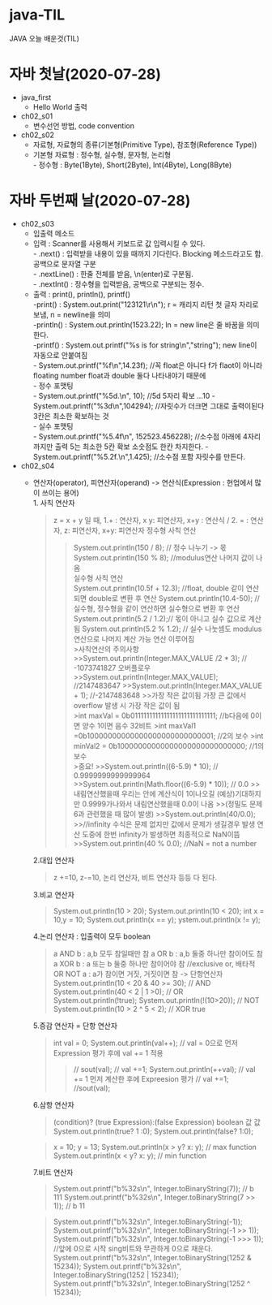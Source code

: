 # java-TIL
JAVA 오늘 배운것(TIL)

# 자바 첫날(2020-07-28)
- java_first
  - Hello World 출력
- ch02_s01
  - 변수선언 방법, code convention
- ch02_s02
  - 자료형, 자료형의 종류(기본형(Primitive Type), 참조형(Reference Type))
  - 기본형 자료형 : 정수형, 실수형, 문자형, 논리형</br>
        - 정수형 : Byte(1Byte), Short(2Byte), Int(4Byte), Long(8Byte)
# 자바 두번째 날(2020-07-28)
* ch02_s03
  * 입출력 메소드</br>
   - 입력 : Scanner를 사용해서 키보드로 값 입력시킬 수 있다.</br>
         - .next() : 입력받을 내용이 있을 때까지 기다린다. Blocking 메소드라고도 함.
                  공백으로 문자열 구분</br>
         - .nextLine() : 한줄 전체를 받음, \n(enter)로 구분됨. </br>
         - .nextInt() : 정수형을 입력받음, 공백으로 구분되는 정수.
    - 출력 : print(), println(), printf()</br>
        -print() :   System.out.print("123121\r\n"); r = 캐리지 리턴  첫 글자 자리로 보냄, n = newline을 의미</br>
        -println() : System.out.println(1523.22); ln = new line은 줄 바꿈을 의미한다.</br>
        -printf() :  System.out.printf("%s is for string\n","string"); new line이 자동으로 안붙여짐</br>
                 - System.out.printf("%f\n",14.23f); //꼭 float은 아니다 f가 flaot이 아니라
                    floating number float과 double 둘다 나타내야기 때문에</br>
                 - 정수 포맷팅</br>
                   -  System.out.printf("%5d.\n", 10); //5d 5자리 확보 ...10
                   - System.out.printf("%3d\n",104294); //자릿수가 더크면 그대로 출력이된다  3칸은 최소한 확보하는 것</br>
                 - 실수 포맷팅</br>
                   - System.out.printf("%5.4f\n", 152523.456228); //소수점 아래에 4자리까지만 출력 5는 최소한 5칸 확보 소숫점도 한칸 차지한다.
                   - System.out.printf("%5.2f.\n",1.425); //소수점 포함 자릿수를 만든다.
* ch02_s04
   * 연산자(operator), 피연산자(operand) -> 연산식(Expression : 현업에서 많이 쓰이는 용어)</br>
         1. 사칙 연산자</br>
        >z = x + y 일 때, 1.+ : 연산자,  x y: 피연산자, x+y : 연산식 / 2. = : 연산자, z: 피연산자, x+y: 피연산자
        >정수형 사칙 연산
        >>System.out.println(150 / 8); // 정수 나누기 -> 몫
        >>System.out.println(150 % 8); //modulus연산  나머지 값이 나옴</br>
        >실수형 사칙 연산</br>
        >>System.out.println(10.5f + 12.3); //float, double 같이 연산되면 double로 변환 후 연산
        >>System.out.println(10.4-50); // 실수형, 정수형을 같이 연산하면 실수형으로 변환 후 연산
        >>System.out.println(5.2 / 1.2);// 몫이 아니고 실수 값으로 계산 됨
        >>System.out.println(5.2 % 1.2); // 실수 나눗셈도 modulus 연산으로 나머지 계산 가능 연산 이루어짐</br>
         >사칙연산의 주의사항</br>
            >>System.out.println(Integer.MAX_VALUE /2 * 3); // -1073741827 오버플로우
            >>System.out.println(Integer.MAX_VALUE); //2147483647
            >>System.out.println(Integer.MAX_VALUE + 1); //-2147483648 
            >>가장 작은 값이됨 가장 큰 값에서 overflow 발생 시 가장 작은 값이 됨</br>
         >int maxVal = 0b01111111111111111111111111111; //b다음에 0이면 양수 1이면 음수 32비트
         >int maxVal1 =0b10000000000000000000000000001; //2의 보수
         >int minVal2 = 0b10000000000000000000000000000; //1의보수</br>
         >중요!
           >>System.out.println((6-5.9) * 10); // 0.9999999999999964
           >>System.out.println(Math.floor((6-5.9) * 10)); // 0.0 
           >>내림연산했을때 우리는 안에 계산식이 1이나오길 (예상)기대하지만 0.9999가나와서 내림연산했을때 0.0이 나옴
           >>(정밀도 문제 6과 관련했을 때 많이 발생)
           >>System.out.println(40/0.0); 
           >>//infinity 수식은 문제 없지만 값에서 문제가 생길경우 발생 연산 도중에 한번 infinity가 발생하면 최종적으로 NaN이뜸
           >>System.out.println(40 % 0.0); //NaN = not a number
        
        2.대입 연산자
        >z +=10, z-=10, 논리 연산자, 비트 연산자 등등 다 된다.</br>
      
        3.비교 연산자
        >System.out.println(10 > 20);
        >System.out.println(10 < 20);
        >int x = 10,y = 10;
        >System.out.println(x == y);
        >ystem.out.println(x != y);
       
        4.논리 연산자 : 입출력이 모두 boolean
        >a AND b : a,b 모두 참일때만 참
        >a OR b : a,b 둘중 하나만 참이어도 참
        >a XOR b : a 또는 b 둘중 하나만 참이어야 참 //exclusive or, 배타적 OR
        >NOT a : a가 참이면 거짓, 거짓이면 참 -> 단항연산자
        >System.out.println(10 < 20 & 40 >= 30); // AND
        >System.out.println(40 < 2 | 1 >0); // OR
        >System.out.println(!true);
        >System.out.println(!(10>20)); // NOT
        >System.out.println(10 > 2 ^ 5 < 2); // XOR true
      
        5.증감 연산자 = 단항 연산자
        >int val = 0;
        >System.out.println(val++); // val = 0으로 먼저 Expression 평가 후에 val += 1 적용
        >>// sout(val); // val +=1;
        >System.out.println(++val); // val += 1 먼저 계산한 후에 Expreesion 평가
        >>// val +=1; //sout(val);
       
        6.삼항 연산자
     >(condition)? (true Expression):(false Expression)
     >boolean             값                 값
     >System.out.println(true? 1 :0);
     >System.out.println(false? 1:0);

     >x = 10; y = 13;
     >System.out.println(x > y? x: y); // max function
     >System.out.println(x < y? x: y); // min function
       
       7.비트 연산자                          
      >System.out.printf("b%32s\n", Integer.toBinaryString(7)); // b                             111
      >System.out.printf("b%32s\n", Integer.toBinaryString(7 >> 1)); // b                              11
      
      >System.out.printf("b%32s\n", Integer.toBinaryString(-1));
      >System.out.printf("b%32s\n", Integer.toBinaryString(-1 >> 1));
      >System.out.printf("b%32s\n", Integer.toBinaryString(-1 >>> 1));
      >//앞에 0으로 시작 sing비트와 무관하게 0으로 채운다.
      >System.out.printf("b%32s\n", Integer.toBinaryString(1252 & 15234));
      >System.out.printf("b%32s\n", Integer.toBinaryString(1252 | 15234));
      >System.out.printf("b%32s\n", Integer.toBinaryString(1252 ^ 15234));

             
